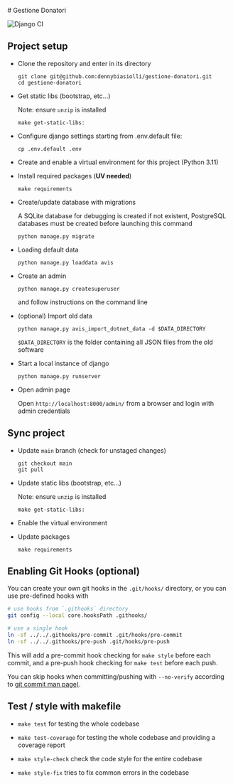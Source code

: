 # Gestione Donatori

![Django CI](https://github.com/dennybiasiolli/api-dennybiasiolli-com/actions/workflows/django.yml/badge.svg)


## Project setup

- Clone the repository and enter in its directory

    ```
    git clone git@github.com:dennybiasiolli/gestione-donatori.git
    cd gestione-donatori
    ```

- Get static libs (bootstrap, etc...)

    Note: ensure `unzip` is installed

    ```
    make get-static-libs:
    ```

- Configure django settings starting from .env.default file:

  `cp .env.default .env`

- Create and enable a virtual environment for this project (Python 3.11)

- Install required packages (**UV needed**)

    `make requirements`

- Create/update database with migrations

    A SQLite database for debugging is created if not existent,
    PostgreSQL databases must be created before launching this command

    `python manage.py migrate`

- Loading default data

    `python manage.py loaddata avis`

- Create an admin

    `python manage.py createsuperuser`

    and follow instructions on the command line

- (optional) Import old data

    `python manage.py avis_import_dotnet_data -d $DATA_DIRECTORY`

    `$DATA_DIRECTORY` is the folder containing all JSON files from the old software

- Start a local instance of django

    `python manage.py runserver`

- Open admin page

    Open `http://localhost:8000/admin/` from a browser and login with admin credentials


## Sync project

- Update `main` branch (check for unstaged changes)

    ```
    git checkout main
    git pull
    ```

- Update static libs (bootstrap, etc...)

    Note: ensure `unzip` is installed

    ```
    make get-static-libs:
    ```

- Enable the virtual environment

- Update packages

    `make requirements`

## Enabling Git Hooks (optional)

You can create your own git hooks in the `.git/hooks/` directory, or you can use pre-defined hooks with

```sh
# use hooks from `.githooks` directory
git config --local core.hooksPath .githooks/

# use a single hook
ln -sf ../../.githooks/pre-commit .git/hooks/pre-commit
ln -sf ../../.githooks/pre-push .git/hooks/pre-push
```

This will add a pre-commit hook checking for `make style` before each commit,
and a pre-push hook checking for `make test` before each push.

You can skip hooks when committing/pushing with `--no-verify`
according to [git commit man page)](https://git-scm.com/docs/git-commit#Documentation/git-commit.txt--n).


## Test / style with makefile

- `make test` for testing the whole codebase

- `make test-coverage` for testing the whole codebase and providing a coverage report

- `make style-check` check the code style for the entire codebase

- `make style-fix` tries to fix common errors in the codebase
